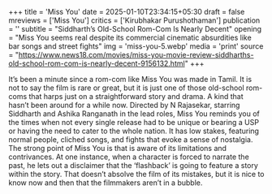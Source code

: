 +++
title = 'Miss You'
date = 2025-01-10T23:34:15+05:30
draft = false
mreviews = ['Miss You']
critics = ['Kirubhakar Purushothaman']
publication = ''
subtitle = "Siddharth’s Old-School Rom-Com Is Nearly Decent"
opening = "Miss You seems real despite its commercial cinematic absurdities like bar songs and street fights"
img = 'miss-you-5.webp'
media = 'print'
source = "https://www.news18.com/movies/miss-you-movie-review-siddharths-old-school-rom-com-is-nearly-decent-9156132.html"
+++

It’s been a minute since a rom-com like Miss You was made in Tamil. It is not to say the film is rare or great, but it is just one of those old-school rom-coms that harps just on a straightforward story and drama. A kind that hasn’t been around for a while now. Directed by N Rajasekar, starring Siddharth and Ashika Ranganath in the lead roles, Miss You reminds you of the times when not every single release had to be unique or bearing a USP or having the need to cater to the whole nation. It has low stakes, featuring normal people, cliched songs, and fights that evoke a sense of nostalgia. The strong point of Miss You is that is aware of its limitations and contrivances. At one instance, when a character is forced to narrate the past, he lets out a disclaimer that the ‘flashback’ is going to feature a story within the story. That doesn’t absolve the film of its mistakes, but it is nice to know now and then that the filmmakers aren’t in a bubble.

